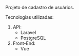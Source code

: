 Projeto de cadastro de usuários.

Tecnologias utilizadas:

 1. API:
	- Laravel
	- PostgreSQL
2. Front-End:
	- Vue
